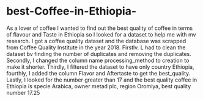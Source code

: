 # best-Coffee-in-Ethiopia-
As a lover of coffee I wanted to find out the best quality of coffee in terms of flavour and Taste in Ethiopia so I looked for a dataset to help me with mv research. I got a coffee quality dataset and the database was scrapped from Coffee Quality Institute in the year 2018. Firstlv. L had to clean the dataset bv finding the number of duplicates and removing the duplicates. Secondly, I changed the column name processing_method to creation to make it shorter. Thirdly, I filtered the dataset to have only country Ethiopia, fourthly, I added the column Flavor and Aftertaste to get the best_quality. Lastly, I looked for the number greater than 17 and the best quality coffee in Ethiopia is specie Arabica, owner metad plc, region Oromiya, best quality number 17.25
